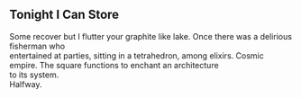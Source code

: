 Tonight I Can Store
-------------------
Some recover but I flutter your graphite like lake. Once there was a delirious fisherman who  
entertained at parties, sitting in a tetrahedron, among elixirs. Cosmic empire. The square functions to enchant an architecture  
to its system.  
Halfway.  
